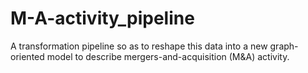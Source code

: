 # M-A-activity_pipeline
A transformation pipeline so as to reshape this data into a new graph-oriented model to describe mergers-and-acquisition (M&amp;A) activity.
